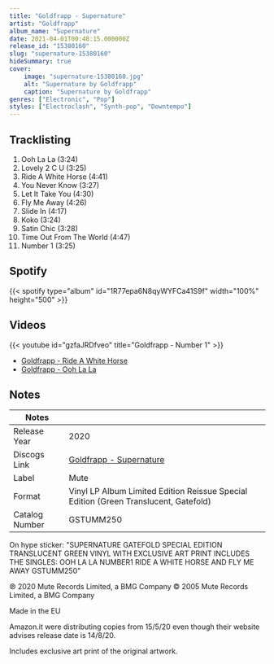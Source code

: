 ```yaml
---
title: "Goldfrapp - Supernature"
artist: "Goldfrapp"
album_name: "Supernature"
date: 2021-04-01T00:48:15.000000Z
release_id: "15380160"
slug: "supernature-15380160"
hideSummary: true
cover:
    image: "supernature-15380160.jpg"
    alt: "Supernature by Goldfrapp"
    caption: "Supernature by Goldfrapp"
genres: ["Electronic", "Pop"]
styles: ["Electroclash", "Synth-pop", "Downtempo"]
---
```


## Tracklisting
1. Ooh La La (3:24)
2. Lovely 2 C U (3:25)
3. Ride A White Horse (4:41)
4. You Never Know (3:27)
5. Let It Take You (4:30)
6. Fly Me Away (4:26)
7. Slide In (4:17)
8. Koko (3:24)
9. Satin Chic (3:28)
10. Time Out From The World (4:47)
11. Number 1 (3:25)


## Spotify
{{< spotify type="album" id="1R77epa6N8qyWYFCa41S9f" width="100%" height="500" >}}



## Videos
{{< youtube id="gzfaJRDfveo" title="Goldfrapp - Number 1" >}}
- [Goldfrapp - Ride A White Horse](https://www.youtube.com/watch?v=nFF8bubMc40)
- [Goldfrapp - Ooh La La](https://www.youtube.com/watch?v=uco-2V4ytYQ)

## Notes
| Notes          |             |
| ---------------| ----------- |
| Release Year   | 2020 |
| Discogs Link   | [Goldfrapp - Supernature](https://www.discogs.com/release/15380160-Goldfrapp-Supernature) |
| Label          | Mute |
| Format         | Vinyl LP Album Limited Edition Reissue Special Edition (Green Translucent, Gatefold) |
| Catalog Number | GSTUMM250 |

On hype sticker:
"SUPERNATURE
GATEFOLD SPECIAL EDITION
TRANSLUCENT GREEN VINYL
WITH EXCLUSIVE ART PRINT
INCLUDES THE SINGLES:
OOH LA LA
NUMBER1
RIDE A WHITE HORSE
AND FLY ME AWAY
GSTUMM250"

℗ 2020 Mute Records Limited, a BMG Company
© 2005 Mute Records Limited, a BMG Company

Made in the EU

Amazon.it were distributing copies from 15/5/20 even though their website advises release date is 14/8/20.

Includes exclusive art print of the original artwork.
